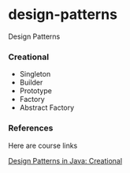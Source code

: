 # design-patterns
Design Patterns

### Creational

- Singleton
- Builder
- Prototype
- Factory
- Abstract Factory

### References

Here are course links

[Design Patterns in Java: Creational](https://www.pluralsight.com/courses/design-patterns-java-creational)

